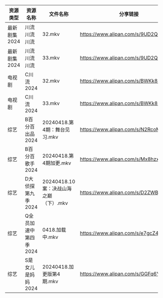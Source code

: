 | 资源类型     | 资源名称          | 文件名称                       | 分享链接                                 | 更新时间                |
| -------- | ------------- | -------------------------- | ------------------------------------ | ------------------- |
| 最新剧集2024 | 川流川流川流        | 32.mkv                     | https://www.alipan.com/s/9UD2QRyWdTU | 2024-04-18 00:06:59 |
| 最新剧集2024 | 川流川流川流        | 33.mkv                     | https://www.alipan.com/s/9UD2QRyWdTU | 2024-04-18 00:06:59 |
| 电视剧      | C川流2024       | 32.mkv                     | https://www.alipan.com/s/BWKk8kn6ZqK | 2024-04-18 00:05:13 |
| 电视剧      | C川流2024       | 33.mkv                     | https://www.alipan.com/s/BWKk8kn6ZqK | 2024-04-18 00:05:13 |
| 综艺       | B百分百出品2024    | 20240418.第4期：舞台见习.mkv      | https://www.alipan.com/s/N2RcoMVTDZC | 2024-04-18 14:05:59 |
| 综艺       | B百分百歌手2024    | 20240418.第4期加更.mkv         | https://www.alipan.com/s/Mx8hzxySwye | 2024-04-18 14:06:01 |
| 综艺       | D大侦探第九季2024   | 20240418.10案：决战山海之巅（下）.mkv | https://www.alipan.com/s/D2ZWBwPxiYi | 2024-04-18 14:06:09 |
| 综艺       | Q全员加速中第四季2024 | 0418.加载中.mkv               | https://www.alipan.com/s/e7gcZ4pytd9 | 2024-04-18 14:06:34 |
| 综艺       | S是女儿是妈妈2024   | 20240418.加更版第4期.mkv        | https://www.alipan.com/s/GGFq6YSak3R | 2024-04-18 14:06:39 |
